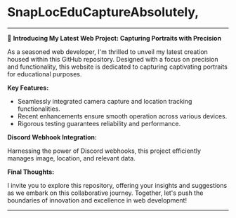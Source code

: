 # SnapLocEduCaptureAbsolutely,

---

🌟 **Introducing My Latest Web Project: Capturing Portraits with Precision**

As a seasoned web developer, I'm thrilled to unveil my latest creation housed within this GitHub repository. Designed with a focus on precision and functionality, this website is dedicated to capturing captivating portraits for educational purposes.

**Key Features:**

- Seamlessly integrated camera capture and location tracking functionalities.
- Recent enhancements ensure smooth operation across various devices.
- Rigorous testing guarantees reliability and performance.


**Discord Webhook Integration:**

Harnessing the power of Discord webhooks, this project efficiently manages image, location, and relevant data.

**Final Thoughts:**

I invite you to explore this repository, offering your insights and suggestions as we embark on this collaborative journey. Together, let's push the boundaries of innovation and excellence in web development!

---
